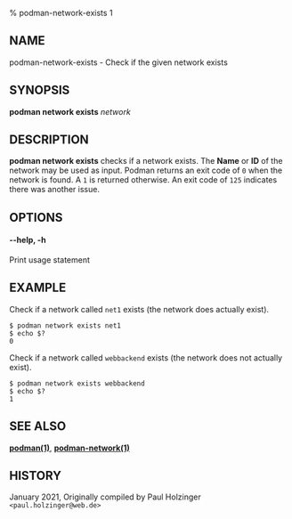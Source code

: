 % podman-network-exists 1

## NAME
podman\-network\-exists - Check if the given network exists

## SYNOPSIS
**podman network exists** *network*

## DESCRIPTION
**podman network exists** checks if a network exists. The **Name** or **ID**
of the network may be used as input.  Podman returns an exit code
of `0` when the network is found.  A `1` is returned otherwise. An exit code of
`125` indicates there was another issue.


## OPTIONS

#### **--help**, **-h**

Print usage statement

## EXAMPLE

Check if a network called `net1` exists (the network does actually exist).
```
$ podman network exists net1
$ echo $?
0
```

Check if a network called `webbackend` exists (the network does not actually exist).
```
$ podman network exists webbackend
$ echo $?
1
```

## SEE ALSO
**[podman(1)](podman.1.md)**, **[podman-network(1)](podman-network.1.md)**

## HISTORY
January 2021, Originally compiled by Paul Holzinger `<paul.holzinger@web.de>`
